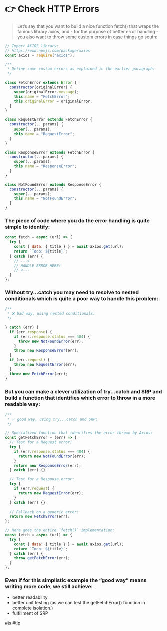 # 👉 Check HTTP Errors
>Let’s say that you want to build a nice function fetch() that wraps the famous library axios, and - for the purpose of better error handling - you also want to throw some custom errors in case things go south:

```js
// Import AXIOS library:
// https://www.npmjs.com/package/axios
const axios = require("axios");

/**
 * Define some custom errors as explained in the earlier paragraph:
 */ 

class FetchError extends Error {
  constructor(originalError) {
    super(originalError.message);
    this.name = "FetchError";
    this.originalError = originalError;
  }
}

class RequestError extends FetchError {
  constructor(...params) {
    super(...params);
    this.name = "RequestError";
  }
}

class ResponseError extends FetchError {
  constructor(...params) {
    super(...params);
    this.name = "ResponseError";
  }
}

class NotFoundError extends ResponseError {
  constructor(...params) {
    super(...params);
    this.name = "NotFoundError";
  }
}
```

### The piece of code where you do the error handling is quite simple to identify:

```js
const fetch = async (url) => {
  try {
    const { data: { title } } = await axios.get(url);
    return `Todo: ${title}`;
  } catch (err) {
    // --->
    // HANDLE ERROR HERE!
    // <--- 
  }
};
```

### Without try...catch you may need to resolve to nested conditionals which is quite a poor way to handle this problem:

```js
/**
 * ❌ bad way, using nested conditionals:
 */

} catch (err) {
  if (err.response) {
    if (err.response.status === 404) {
      throw new NotFoundError(err);
    }
    throw new ResponseError(err);
  }
  if (err.request) {
    throw new RequestError(err);
  }
  throw new FetchError(err);
}
```

### But you can make a clever utilization of try...catch and SRP and build a function that identifies which error to throw in a more readable way:
```js
/**
 * ✅ good way, using try...catch and SRP:
 */

// Specialized function that identifies the error thrown by Axios:
const getFetchError = (err) => {
  // Test for a Request error:
  try {
    if (err.response.status === 404) {
      return new NotFoundError(err);
    }
    return new ResponseError(err);
  } catch (err) {}

  // Test for a Response error:
  try {
    if (err.request) {
      return new RequestError(err);
    }
  } catch (err) {}

  // Fallback on a generic error:
  return new FetchError(err);
};

// Here goes the entire `fetch()` implementation:
const fetch = async (url) => {
  try {
    const { data: { title } } = await axios.get(url);
    return `Todo: ${title}`;
  } catch (err) {
    throw getFetchError(err);
  }
};
```

### Even if for this simplistic example the “good way” means writing more code, we still achieve:

- better readability
- better unit testing
(as we can test the getFetchError() function in complete isolation.)
- fulfillment of SRP

#js #tip 
